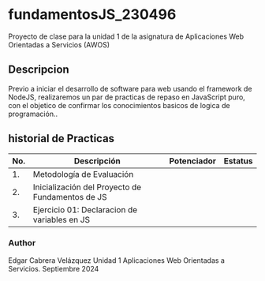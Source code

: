 # fundamentosJS_230496
Proyecto de clase para la unidad 1 de la asignatura de Aplicaciones Web Orientadas a Servicios (AWOS)

## Descripcion 

Previo a iniciar el desarrollo de software para web usando el framework de
NodeJS, realizaremos un par de practicas de repaso en JavaScript puro, con
el objetico de confirmar los conocimientos basicos de logica de 
programación..

## historial de Practicas
|No.|Descripción|Potenciador|Estatus|
| --|--|--|--|
|1.|Metodología de Evaluación|||✅Finalizada|
|2.|Inicialización del Proyecto de Fundamentos de JS|||✅Finalizada|
|3.|Ejercicio 01: Declaracion de variables en JS||| Activa|


### Author
Edgar Cabrera Velázquez
Unidad 1
Aplicaciones Web Orientadas a Servicios.
Septiembre 2024
